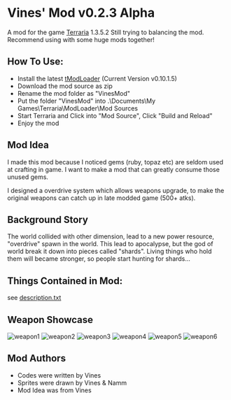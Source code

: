 # Vines' Mod v0.2.3 Alpha
A mod for the game [Terraria](https://en.wikipedia.org/wiki/Terraria) 1.3.5.2
Still trying to balancing the mod.
Recommend using with some huge mods together!

## How To Use:
* Install the latest [tModLoader](https://forums.terraria.org/index.php?threads/1-3-tmodloader-a-modding-api.23726/) (Current Version v0.10.1.5)
* Download the mod source as zip
* Rename the mod folder as "VinesMod"
* Put the folder "VinesMod" into .\Documents\My Games\Terraria\ModLoader\Mod Sources
* Start Terraria and Click into "Mod Source", Click "Build and Reload"
* Enjoy the mod

## Mod Idea
I made this mod because I noticed gems (ruby, topaz etc) are seldom used at crafting in game. I want to make a mod that can greatly consume those unused gems.

I designed a overdrive system which allows weapons upgrade, to make the original weapons can catch up in late modded game (500+ atks).

## Background Story
The world collided with other dimension, lead to a new power resource, "overdrive" spawn in the world. This lead to apocalypse, but the god of world break it down into pieces called "shards". Living things who hold them will became stronger, so people start hunting for shards...


## Things Contained in Mod:
see [description.txt](https://github.com/vinesmsuic/VinesMod/blob/master/description.txt)

## Weapon Showcase
![weapon1](https://github.com/vinesmsuic/VinesMod/blob/master/Items/Weapons/Melee/ArcaneBright.png)
![weapon2](https://github.com/vinesmsuic/VinesMod/blob/master/Items/Weapons/Melee/CrystalBlood.png)
![weapon3](https://github.com/vinesmsuic/VinesMod/blob/master/Items/Weapons/Melee/DeathStorm.png)
![weapon4](https://github.com/vinesmsuic/VinesMod/blob/master/Items/Weapons/Melee/FrostPain.png)
![weapon5](https://github.com/vinesmsuic/VinesMod/blob/master/Items/Weapons/Melee/InfernoSpike.png)
![weapon6](https://github.com/vinesmsuic/VinesMod/blob/master/Items/Weapons/Melee/ZeoxingBlade.png)


## Mod Authors
* Codes were written by Vines
* Sprites were drawn by Vines & Namm
* Mod Idea was from Vines